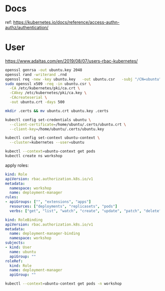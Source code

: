 # Docs
ref: https://kubernetes.io/docs/reference/access-authn-authz/authentication/

# User
https://www.adaltas.com/en/2019/08/07/users-rbac-kubernetes/

```sh
openssl genrsa -out ubuntu.key 2048
openssl rand -writerand .rnd
openssl req -new -key ubuntu.key   -out ubuntu.csr   -subj "/CN=ubuntu"
sudo openssl x509 -req -in ubuntu.csr \
  -CA /etc/kubernetes/pki/ca.crt \
  -CAkey /etc/kubernetes/pki/ca.key \
  -CAcreateserial \
  -out ubuntu.crt -days 500

mkdir .certs && mv ubuntu.crt ubuntu.key .certs
```

```sh
kubectl config set-credentials ubuntu \
  --client-certificate=/home/ubuntu/.certs/ubuntu.crt \
  --client-key=/home/ubuntu/.certs/ubuntu.key

kubectl config set-context ubuntu-context \
  --cluster=kubernetes --user=ubuntu

kubectl --context=ubuntu-context get pods
kubectl create ns workshop
```
apply roles:

```yaml
kind: Role
apiVersion: rbac.authorization.k8s.io/v1
metadata:
  namespace: workshop
  name: deployment-manager
rules:
- apiGroups: ["", "extensions", "apps"]
  resources: ["deployments", "replicasets", "pods"]
  verbs: ["get", "list", "watch", "create", "update", "patch", "delete"] # You can also use ["*"]
```

```yaml
kind: RoleBinding
apiVersion: rbac.authorization.k8s.io/v1
metadata:
  name: deployment-manager-binding
  namespace: workshop
subjects:
- kind: User
  name: ubuntu
  apiGroup: ""
roleRef:
  kind: Role
  name: deployment-manager
  apiGroup: ""
```

```sh
kubectl --context=ubuntu-context get pods -n workshop
```